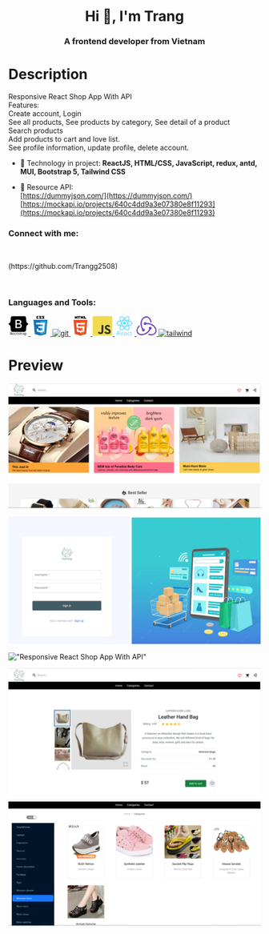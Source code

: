 <h1 align="center">Hi 👋, I'm Trang</h1>
<h3 align="center">A frontend developer from Vietnam</h3>

# Description
   Responsive React Shop App With API <br/>
   <i class="fa-light fa-puzzle"></i> Features: <br/>
   Create account, Login<br/>
   See all products, See products by category, See detail of a product<br/>
   Search products<br/>
   Add products to cart and love list.<br/>
   See profile information, update profile, delete account. <br/>
   


- 🌱 Technology in project:  **ReactJS, HTML/CSS, JavaScript, redux, antd, MUI, Bootstrap 5, Tailwind CSS**


  

- 📄 Resource API: <br/>
   [https://dummyjson.com/](https://dummyjson.com/) <br/>
   [https://mockapi.io/projects/640c4dd9a3e07380e8f11293](https://mockapi.io/projects/640c4dd9a3e07380e8f11293)<br/>
  



<h3 align="left"><i class="fa-light fa-paperclip"></i> Connect with me:</h3><br/>
<p align="left">
    (https://github.com/Trangg2508)
</p><br/>




<h3 align="left">Languages and Tools:</h3>
<p align="left"> <a href="https://getbootstrap.com" target="_blank" rel="noreferrer"> <img src="https://raw.githubusercontent.com/devicons/devicon/master/icons/bootstrap/bootstrap-plain-wordmark.svg" alt="bootstrap" width="40" height="40"/> </a> <a href="https://www.w3schools.com/css/" target="_blank" rel="noreferrer"> <img src="https://raw.githubusercontent.com/devicons/devicon/master/icons/css3/css3-original-wordmark.svg" alt="css3" width="40" height="40"/> </a> <a href="https://git-scm.com/" target="_blank" rel="noreferrer"> <img src="https://www.vectorlogo.zone/logos/git-scm/git-scm-icon.svg" alt="git" width="40" height="40"/> </a> <a href="https://www.w3.org/html/" target="_blank" rel="noreferrer"> <img src="https://raw.githubusercontent.com/devicons/devicon/master/icons/html5/html5-original-wordmark.svg" alt="html5" width="40" height="40"/> </a> <a href="https://developer.mozilla.org/en-US/docs/Web/JavaScript" target="_blank" rel="noreferrer"> <img src="https://raw.githubusercontent.com/devicons/devicon/master/icons/javascript/javascript-original.svg" alt="javascript" width="40" height="40"/> </a> <a href="https://reactjs.org/" target="_blank" rel="noreferrer"> <img src="https://raw.githubusercontent.com/devicons/devicon/master/icons/react/react-original-wordmark.svg" alt="react" width="40" height="40"/> </a> <a href="https://redux.js.org" target="_blank" rel="noreferrer"> <img src="https://raw.githubusercontent.com/devicons/devicon/master/icons/redux/redux-original.svg" alt="redux" width="40" height="40"/> </a> <a href="https://tailwindcss.com/" target="_blank" rel="noreferrer"> <img src="https://www.vectorlogo.zone/logos/tailwindcss/tailwindcss-icon.svg" alt="tailwind" width="40" height="40"/> </a> </p>




# Preview
!["Responsive React Shop App With API"](https://github.com/Trangg2508/reactjs_shop/blob/main/home.png "Responsive React Shop App With API")

!["Responsive React Shop App With API"](https://github.com/Trangg2508/reactjs_shop/blob/main/login.png "Responsive React Shop App With API")

!["Responsive React Shop App With API"](https://github.com/Trangg2508/reactjs_shop/blob/cart.png "Responsive React Shop App With API")

!["Responsive React Shop App With API"](https://github.com/Trangg2508/reactjs_shop/blob/main/detail.png "Responsive React Shop App With API")

!["Responsive React Shop App With API"](https://github.com/Trangg2508/reactjs_shop/blob/main/category.png "Responsive React Shop App With API")
